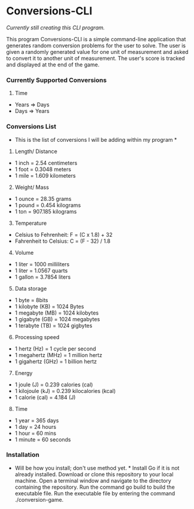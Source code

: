 # Conversions-CLI

*Currently still creating this CLI program.*

This program Conversions-CLI is a simple command-line application that generates random conversion problems for the user to solve. The user is given a randomly generated value for one unit of measurement and asked to convert it to another unit of measurement. The user's score is tracked and displayed at the end of the game.


### Currently Supported Conversions 
1. Time 
- Years => Days 
- Days => Years

### Conversions List 
* This is the list of conversions I will be adding within my program *

1. Length/ Distance
- 1 inch = 2.54 centimeters
- 1 foot = 0.3048 meters
- 1 mile = 1.609 kilometers

2. Weight/ Mass
- 1 ounce = 28.35 grams
- 1 pound = 0.454 kilograms
- 1 ton = 907.185 kilograms

3. Temperature
- Celsius to Fehrenheit: F = (C x 1.8) + 32
- Fahrenheit to Celsius: C = (F - 32) / 1.8

4. Volume
- 1 liter = 1000 milliliters
- 1 liter = 1.0567 quarts
- 1 gallon = 3.7854 liters

5. Data storage
- 1 byte = 8bits
- 1 kilobyte (KB) = 1024 Bytes
- 1 megabyte (MB) = 1024 kilobytes
- 1 gigabyte (GB) = 1024 megabytes
- 1 terabyte (TB) = 1024 gigbytes

6. Processing speed
- 1 hertz (Hz) = 1 cycle per second
- 1 megahertz (MHz) = 1 million hertz
- 1 gigahertz (GHz) = 1 billion hertz

7. Energy
- 1 joule (J) = 0.239 calories (cal)
- 1 kilojoule (kJ) = 0.239 kilocalories (kcal)
- 1 calorie (cal) = 4.184 (J)

8. Time 
- 1 year = 365 days
- 1 day = 24 hours
- 1 hour = 60 mins
- 1 minute = 60 seconds


### Installation
* Will be how you install; don't use method yet. *
Install Go if it is not already installed.
Download or clone this repository to your local machine.
Open a terminal window and navigate to the directory containing the repository.
Run the command go build to build the executable file.
Run the executable file by entering the command ./conversion-game.
 

